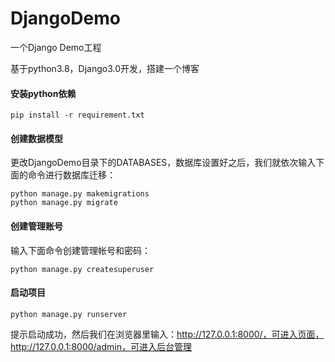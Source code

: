 # DjangoDemo
一个Django Demo工程

基于python3.8，Django3.0开发，搭建一个博客

#### 安装python依赖
```
pip install -r requirement.txt
```

#### 创建数据模型
更改DjangoDemo目录下的DATABASES，数据库设置好之后，我们就依次输入下面的命令进行数据库迁移：

```
python manage.py makemigrations
python manage.py migrate
```

#### 创建管理账号
输入下面命令创建管理帐号和密码：
```
python manage.py createsuperuser
```

#### 启动项目

```
python manage.py runserver 
```

提示启动成功，然后我们在浏览器里输入：http://127.0.0.1:8000/，可进入页面，http://127.0.0.1:8000/admin，可进入后台管理

